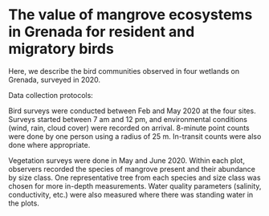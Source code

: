 # The value of mangrove ecosystems in Grenada for resident and migratory birds
Here, we describe the bird communities observed in four wetlands on Grenada, surveyed in 2020.
 
Data collection protocols:

Bird surveys were conducted between Feb and May 2020 at the four sites. Surveys started between 7 am and 12 pm, and environmental conditions (wind, rain, cloud cover) were recorded on arrival. 8-minute point counts were done by one person using a radius of 25 m. In-transit counts were also done where appropriate. 

Vegetation surveys were done in May and June 2020. Within each plot, observers recorded the species of mangrove present and their abundance by size class. One representative tree from each species and size class was chosen for more in-depth measurements. Water quality parameters (salinity, conductivity, etc.) were also measured where there was standing water in the plots. 
